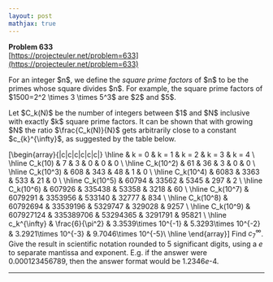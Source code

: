 ```yaml
---
layout: post
mathjax: true
---
```

**Problem 633**  
[https://projecteuler.net/problem=633](https://projecteuler.net/problem=633)

<p>For an integer $n$, we define the <i>square prime factors</i> of $n$ to be the primes whose square divides $n$. For example, the square prime factors of $1500=2^2 \times 3 \times 5^3$ are $2$ and $5$.</p>

<p>Let $C_k(N)$ be the number of integers between $1$ and $N$ inclusive with exactly $k$ square prime factors. It can be shown that with growing $N$ the ratio $\frac{C_k(N)}{N}$ gets arbitrarily close to a constant $c_{k}^{\infty}$, as suggested by the table below.</p>

\[\begin{array}{|c|c|c|c|c|c|}
\hline
&amp; k = 0 &amp; k = 1 &amp; k = 2 &amp; k = 3 &amp; k = 4 \\
\hline
C_k(10) &amp; 7 &amp; 3 &amp; 0 &amp; 0 &amp; 0 \\
\hline
C_k(10^2) &amp; 61 &amp; 36 &amp; 3 &amp; 0 &amp; 0 \\
\hline
C_k(10^3) &amp; 608 &amp; 343 &amp; 48 &amp; 1 &amp; 0 \\
\hline
C_k(10^4) &amp; 6083 &amp; 3363 &amp; 533 &amp; 21 &amp; 0 \\
\hline
C_k(10^5) &amp; 60794 &amp; 33562 &amp; 5345 &amp; 297 &amp; 2 \\
\hline
C_k(10^6) &amp; 607926 &amp; 335438 &amp; 53358 &amp; 3218 &amp; 60 \\
\hline
C_k(10^7) &amp; 6079291 &amp; 3353956 &amp; 533140 &amp; 32777 &amp; 834 \\
\hline
C_k(10^8) &amp; 60792694 &amp; 33539196 &amp; 5329747 &amp;  329028 &amp; 9257 \\
\hline
C_k(10^9) &amp; 607927124 &amp; 335389706 &amp; 53294365 &amp; 3291791 &amp; 95821 \\
\hline
c_k^{\infty} &amp; \frac{6}{\pi^2} &amp; 3.3539\times 10^{-1} &amp; 5.3293\times 10^{-2} &amp; 3.2921\times 10^{-3} &amp; 9.7046\times 10^{-5}\\
\hline
\end{array}\]
Find $c_{7}^{\infty}$. Give the result in scientific notation rounded to 5 significant digits, using a $e$ to separate mantissa and exponent. E.g. if the answer were $0.000123456789$, then the answer format would be $1.2346e\text{-}4$.

---
